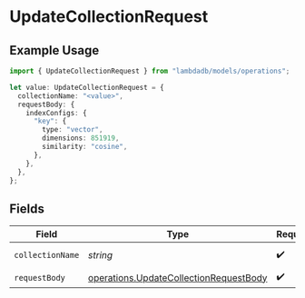 # UpdateCollectionRequest

## Example Usage

```typescript
import { UpdateCollectionRequest } from "lambdadb/models/operations";

let value: UpdateCollectionRequest = {
  collectionName: "<value>",
  requestBody: {
    indexConfigs: {
      "key": {
        type: "vector",
        dimensions: 851919,
        similarity: "cosine",
      },
    },
  },
};
```

## Fields

| Field                                                                                            | Type                                                                                             | Required                                                                                         | Description                                                                                      |
| ------------------------------------------------------------------------------------------------ | ------------------------------------------------------------------------------------------------ | ------------------------------------------------------------------------------------------------ | ------------------------------------------------------------------------------------------------ |
| `collectionName`                                                                                 | *string*                                                                                         | :heavy_check_mark:                                                                               | Collection name.                                                                                 |
| `requestBody`                                                                                    | [operations.UpdateCollectionRequestBody](../../models/operations/updatecollectionrequestbody.md) | :heavy_check_mark:                                                                               | N/A                                                                                              |